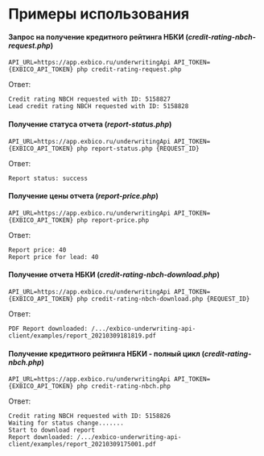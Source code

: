 # Примеры использования

#### Запрос на получение кредитного рейтинга НБКИ (*credit-rating-nbch-request.php*)
```
API_URL=https://app.exbico.ru/underwritingApi API_TOKEN={EXBICO_API_TOKEN} php credit-rating-request.php
```
Ответ:
```
Credit rating NBCH requested with ID: 5158827
Lead credit rating NBCH requested with ID: 5158828
```

#### Получение статуса отчета (*report-status.php*)
```
API_URL=https://app.exbico.ru/underwritingApi API_TOKEN={EXBICO_API_TOKEN} php report-status.php {REQUEST_ID}
```
Ответ:
```
Report status: success
```

#### Получение цены отчета (*report-price.php*)
```
API_URL=https://app.exbico.ru/underwritingApi API_TOKEN={EXBICO_API_TOKEN} php report-price.php
```
Ответ:
```
Report price: 40
Report price for lead: 40
```

#### Получение отчета НБКИ (*credit-rating-nbch-download.php*)
```
API_URL=https://app.exbico.ru/underwritingApi API_TOKEN={EXBICO_API_TOKEN} php credit-rating-nbch-download.php {REQUEST_ID}
```
Ответ:
```
PDF Report downloaded: /.../exbico-underwriting-api-client/examples/report_20210309181819.pdf
```

#### Получение кредитного рейтинга НБКИ - полный цикл (*credit-rating-nbch.php*)
```
API_URL=https://app.exbico.ru/underwritingApi API_TOKEN={EXBICO_API_TOKEN} php credit-rating-nbch.php
```
Ответ:
```
Credit rating NBCH requested with ID: 5158826
Waiting for status change.......
Start to download report
Report downloaded: /.../exbico-underwriting-api-client/examples/report_20210309175001.pdf
```